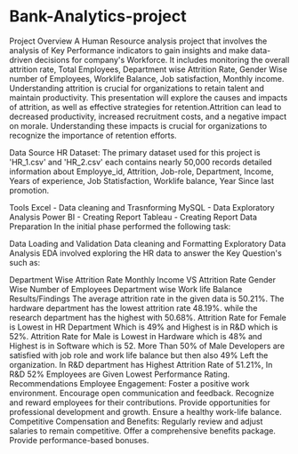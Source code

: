 # Bank-Analytics-project
Project Overview
A Human Resource analysis project that involves the analysis of Key Performance indicators to gain insights and make data-driven decisions for company's Workforce. It includes monitoring the overall attrition rate, Total Employees, Department wise Attrition Rate, Gender Wise number of Employees, Worklife Balance, Job satisfaction, Monthly income. Understanding attrition is crucial for organizations to retain talent and maintain productivity. This presentation will explore the causes and impacts of attrition, as well as effective strategies for retention.Attrition can lead to decreased productivity, increased recruitment costs, and a negative impact on morale. Understanding these impacts is crucial for organizations to recognize the importance of retention efforts.

Data Source
HR Dataset: The primary dataset used for this project is 'HR_1.csv' and 'HR_2.csv' each contains nearly 50,000 records detailed information about Employye_id, Attrition, Job-role, Department, Income, Years of experience, Job Statisfaction, Worklife balance, Year Since last promotion.

Tools
Excel - Data cleaning and Trasnforming
MySQL - Data Exploratory Analysis
Power BI - Creating Report
Tableau - Creating Report
Data Preparation
In the initial phase performed the following task:

Data Loading and Validation
Data cleaning and Formatting
Exploratory Data Analysis
EDA involved exploring the HR data to answer the Key Question's such as:

Department Wise Attrition Rate
Monthly Income VS Attrition Rate
Gender Wise Number of Employees
Department wise Work life Balance
Results/Findings
The average attrition rate in the given data is 50.21%. The hardware department has the lowest attrition rate 48.19%. while the research department has the highest with 50.68%. Attrition Rate for Female is Lowest in HR Department Which is 49% and Highest is in R&D which is 52%. Attrition Rate for Male is Lowest in Hardware which is 48% and Highest is in Software which is 52.
More Than 50% of Male Developers are satisfied with job role and work life balance but then also 49% Left the organization.
In R&D department has Highest Attrition Rate of 51.21%, In R&D 52% Employees are Given Lowest Performance Rating.
Recommendations
Employee Engagement:
Foster a positive work environment.
Encourage open communication and feedback.
Recognize and reward employees for their contributions.
Provide opportunities for professional development and growth.
Ensure a healthy work-life balance.
Competitive Compensation and Benefits:
Regularly review and adjust salaries to remain competitive.
Offer a comprehensive benefits package.
Provide performance-based bonuses.
